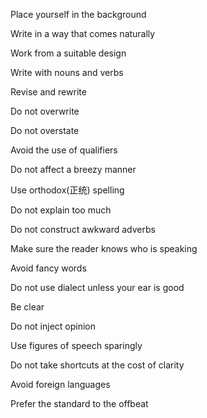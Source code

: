 Place yourself in the background

Write in a way that comes naturally

Work from a suitable design

Write with nouns and verbs

Revise and rewrite

Do not overwrite

Do not overstate

Avoid the use of qualifiers

Do not affect a breezy manner

Use orthodox(正统) spelling

Do not explain too much

Do not construct awkward adverbs

Make sure the reader knows who is speaking

Avoid fancy words

Do not use dialect unless your ear is good

Be clear

Do not inject opinion

Use figures of speech sparingly

Do not take shortcuts at the cost of clarity

Avoid foreign languages

Prefer the standard to the offbeat
